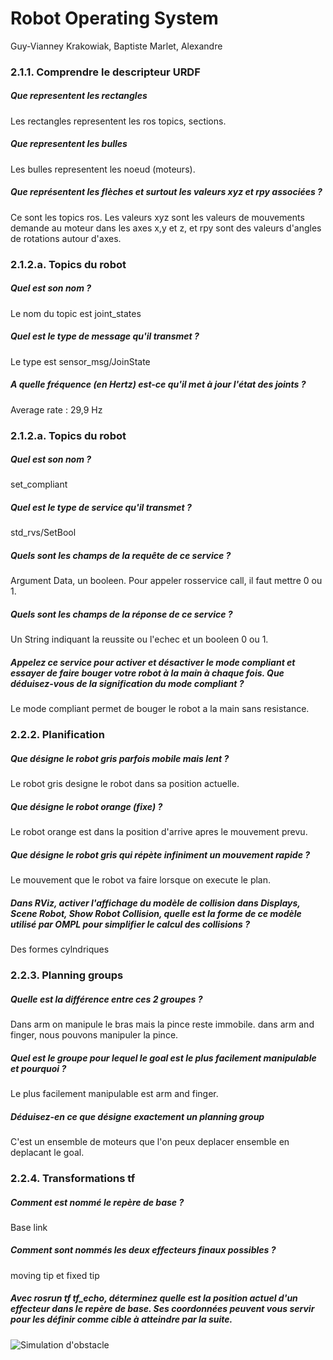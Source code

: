 # Robot Operating System
Guy-Vianney Krakowiak, Baptiste Marlet, Alexandre


### 2.1.1. Comprendre le descripteur URDF
##### Que representent les rectangles
Les rectangles representent les ros topics, sections.
##### Que representent les bulles
Les bulles representent les noeud (moteurs).
##### Que représentent les flèches et surtout les valeurs xyz et rpy associées ?
Ce sont les topics ros. Les valeurs xyz sont les valeurs de mouvements demande au moteur dans les axes x,y et z, et rpy sont des valeurs d'angles de rotations autour d'axes.

### 2.1.2.a. Topics du robot
##### Quel est son nom ?
Le nom du topic est joint_states
##### Quel est le type de message qu'il transmet ?
Le type est sensor_msg/JoinState
##### A quelle fréquence (en Hertz) est-ce qu'il met à jour l'état des joints ?
Average rate : 29,9 Hz

### 2.1.2.a. Topics du robot
##### Quel est son nom ?
set_compliant
##### Quel est le type de service qu'il transmet ?
std_rvs/SetBool
##### Quels sont les champs de la requête de ce service ?
Argument Data, un booleen. Pour appeler rosservice call, il faut mettre 0 ou 1.
##### Quels sont les champs de la réponse de ce service ?
Un String indiquant la reussite ou l'echec et un booleen 0 ou 1.
##### Appelez ce service pour activer et désactiver le mode compliant et essayer de faire bouger votre robot à la main à chaque fois. Que déduisez-vous de la signification du mode compliant ?
Le mode compliant permet de bouger le robot a la main sans resistance.

### 2.2.2. Planification
##### Que désigne le robot gris parfois mobile mais lent ?
Le robot gris designe le robot dans sa position actuelle.
##### Que désigne le robot orange (fixe) ?
Le robot orange est dans la position d'arrive apres le mouvement prevu.
##### Que désigne le robot gris qui répète infiniment un mouvement rapide ?
Le mouvement que le robot va faire lorsque on execute le plan.
##### Dans RViz, activer l'affichage du modèle de collision dans Displays, Scene Robot, Show Robot Collision, quelle est la forme de ce modèle utilisé par OMPL pour simplifier le calcul des collisions ?
Des formes cylndriques

### 2.2.3. Planning groups
##### Quelle est la différence entre ces 2 groupes ?
Dans arm on manipule le bras mais la pince reste immobile. dans arm and finger, nous pouvons manipuler la pince.
##### Quel est le groupe pour lequel le goal est le plus facilement manipulable et pourquoi ?
Le plus facilement manipulable est arm and finger.
##### Déduisez-en ce que désigne exactement un planning group
C'est un ensemble de moteurs que l'on peux deplacer ensemble en deplacant le goal.

### 2.2.4. Transformations tf
##### Comment est nommé le repère de base ?
Base link
##### Comment sont nommés les deux effecteurs finaux possibles ?
moving tip et fixed tip
##### Avec rosrun tf tf_echo, déterminez quelle est la position actuel d'un effecteur dans le repère de base. Ses coordonnées peuvent vous servir pour les définir comme cible à atteindre par la suite.


![Simulation d'obstacle](obstacle.png)
